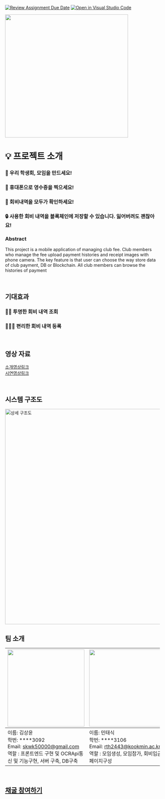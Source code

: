 [![Review Assignment Due Date](https://classroom.github.com/assets/deadline-readme-button-22041afd0340ce965d47ae6ef1cefeee28c7c493a6346c4f15d667ab976d596c.svg)](https://classroom.github.com/a/E--3axVr)
[![Open in Visual Studio Code](https://classroom.github.com/assets/open-in-vscode-2e0aaae1b6195c2367325f4f02e2d04e9abb55f0b24a779b69b11b9e10269abc.svg)](https://classroom.github.com/online_ide?assignment_repo_id=7184126&assignment_repo_type=AssignmentRepo)
</br>

<img src="https://user-images.githubusercontent.com/24891555/166401824-f2359a8c-6d8a-45f3-b7a3-0979e2cfa09c.png" width=400>

</br>

# 💡 프로젝트 소개

### 👥 우리 학생회, 모임을 만드세요!

### 🧾 휴대폰으로 영수증을 찍으세요!

### 👀 회비내역을 모두가 확인하세요!

### 🔒 사용한 회비 내역을 블록체인에 저장할 수 있습니다. 잃어버려도 괜찮아요!

### Abstract

This project is a mobile application of managing club fee. Club members who manage the fee upload payment histories and receipt images with phone camera. The key feature is that user can choose the way store data of club payment, DB or Blockchain. All club members can browse the histories of payment

</br>

## 기대효과
### 🙆🏻 투명한 회비 내역 조회
### 🙆🏻‍♀️ 편리한 회비 내역 등록

</br>

## 영상 자료
[소개영상링크](https://youtu.be/fv3mQjBrvQU)
</br>
[시연영상링크](https://youtu.be/cIr7XV0Gw64)


</br>


## 시스템 구조도
<img width="700" alt="상세 구조도" src="https://user-images.githubusercontent.com/24891555/170430238-bed437ce-2f80-42ce-9bc0-9a5bf21e4f2c.png">

</br>




## 팀 소개


|<img src="https://ifh.cc/g/J9csdn.jpg" width="250" height="250">|<img src="https://user-images.githubusercontent.com/24891555/160340738-9ab2ce92-001f-44a6-a4cf-e6c6597be2b4.jpeg" width="250">|<img src="https://user-images.githubusercontent.com/24891555/160343995-d313df3f-b252-4271-800e-4ff67111336f.jpg" width="250">|
|:--|:--|:--|
|이름: 김상윤 </br> 학번: ****3092 </br> Email: skwk50000@gmail.com </br> 역할 : 프론트엔드 구현 및 OCRApi통신 및 기능구현, 서버 구축, DB구축|이름: 민태식 </br> 학번: ****3106 </br> Email: rth2443@kookmin.ac.kr </br> 역할 : 모임생성, 모임참가, 회비입금 페이지구성|이름: 안성열 </br> 학번: ****3121 </br> Email: zxcv123594@gmail.com </br> 역할 : 블록체인, 서버, AWS|

</br>




## [채굴 참여하기](https://github.com/kookmin-sw/capstone-2022-03/blob/master/blockchain/mineTutorial.md)


